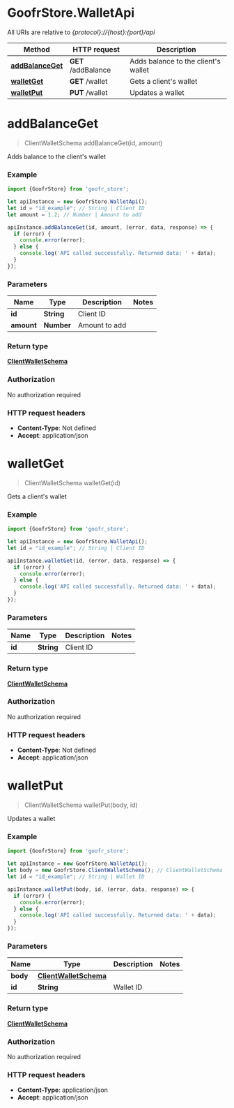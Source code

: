 # GoofrStore.WalletApi

All URIs are relative to *{protocol}://{host}:{port}/api*

Method | HTTP request | Description
------------- | ------------- | -------------
[**addBalanceGet**](WalletApi.md#addBalanceGet) | **GET** /addBalance | Adds balance to the client&#x27;s wallet
[**walletGet**](WalletApi.md#walletGet) | **GET** /wallet | Gets a client&#x27;s wallet
[**walletPut**](WalletApi.md#walletPut) | **PUT** /wallet | Updates a wallet

<a name="addBalanceGet"></a>
# **addBalanceGet**
> ClientWalletSchema addBalanceGet(id, amount)

Adds balance to the client&#x27;s wallet

### Example
```javascript
import {GoofrStore} from 'goofr_store';

let apiInstance = new GoofrStore.WalletApi();
let id = "id_example"; // String | Client ID
let amount = 1.2; // Number | Amount to add

apiInstance.addBalanceGet(id, amount, (error, data, response) => {
  if (error) {
    console.error(error);
  } else {
    console.log('API called successfully. Returned data: ' + data);
  }
});
```

### Parameters

Name | Type | Description  | Notes
------------- | ------------- | ------------- | -------------
 **id** | **String**| Client ID | 
 **amount** | **Number**| Amount to add | 

### Return type

[**ClientWalletSchema**](ClientWalletSchema.md)

### Authorization

No authorization required

### HTTP request headers

 - **Content-Type**: Not defined
 - **Accept**: application/json

<a name="walletGet"></a>
# **walletGet**
> ClientWalletSchema walletGet(id)

Gets a client&#x27;s wallet

### Example
```javascript
import {GoofrStore} from 'goofr_store';

let apiInstance = new GoofrStore.WalletApi();
let id = "id_example"; // String | Client ID

apiInstance.walletGet(id, (error, data, response) => {
  if (error) {
    console.error(error);
  } else {
    console.log('API called successfully. Returned data: ' + data);
  }
});
```

### Parameters

Name | Type | Description  | Notes
------------- | ------------- | ------------- | -------------
 **id** | **String**| Client ID | 

### Return type

[**ClientWalletSchema**](ClientWalletSchema.md)

### Authorization

No authorization required

### HTTP request headers

 - **Content-Type**: Not defined
 - **Accept**: application/json

<a name="walletPut"></a>
# **walletPut**
> ClientWalletSchema walletPut(body, id)

Updates a wallet

### Example
```javascript
import {GoofrStore} from 'goofr_store';

let apiInstance = new GoofrStore.WalletApi();
let body = new GoofrStore.ClientWalletSchema(); // ClientWalletSchema | 
let id = "id_example"; // String | Wallet ID

apiInstance.walletPut(body, id, (error, data, response) => {
  if (error) {
    console.error(error);
  } else {
    console.log('API called successfully. Returned data: ' + data);
  }
});
```

### Parameters

Name | Type | Description  | Notes
------------- | ------------- | ------------- | -------------
 **body** | [**ClientWalletSchema**](ClientWalletSchema.md)|  | 
 **id** | **String**| Wallet ID | 

### Return type

[**ClientWalletSchema**](ClientWalletSchema.md)

### Authorization

No authorization required

### HTTP request headers

 - **Content-Type**: application/json
 - **Accept**: application/json

